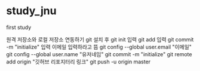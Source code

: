 # study_jnu
first study


원격 저장소와 로컬 저장소 연동하기
git 설치 후 git init 입력
git add 입력
git commit -m "initialize" 입력
이메일 입력하라고 뜸
git config --global user.email "이메일"
git config --global user.name "유저네임"
git commit -m "initialize"
git remote add origin "깃허브 리포지터리 링크"
git push -u origin master

